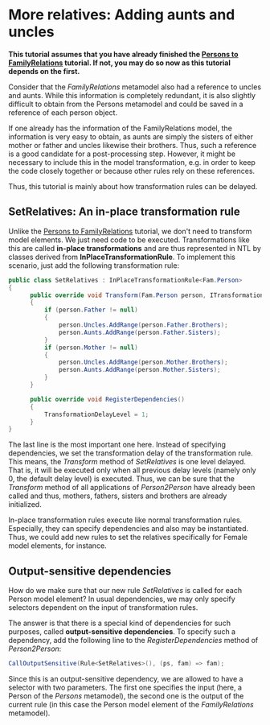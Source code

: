 # More relatives: Adding aunts and uncles

**This tutorial assumes that you have already finished the [Persons to FamilyRelations](Persons2FamilyRelations.md) tutorial. If not, you may do so now as this tutorial depends on the first.**

Consider that the _FamilyRelations_ metamodel also had a reference to uncles and aunts. While this information is completely redundant, it is also slightly difficult to obtain from the Persons metamodel and could be saved in a reference of each person object.

If one already has the information of the FamilyRelations model, the information is very easy to obtain, as aunts are simply the sisters of either mother or father and uncles likewise their brothers. Thus, such a reference is a good candidate for a post-processing step. However, it might be necessary to include this in the model transformation, e.g. in order to keep the code closely together or because other rules rely on these references.

Thus, this tutorial is mainly about how transformation rules can be delayed.

## SetRelatives: An in-place transformation rule

Unlike the [Persons to FamilyRelations](Persons2FamilyRelations.md) tutorial, we don't need to transform model elements. We just need code to be executed. Transformations like this are called **in-place transformations** and are thus represented in NTL by classes derived from **InPlaceTransformationRule**. To implement this scenario, just add the following transformation rule:

>
```csharp
public class SetRelatives : InPlaceTransformationRule<Fam.Person>
{
      public override void Transform(Fam.Person person, ITransformationContext context)
      {
          if (person.Father != null)
          {
              person.Uncles.AddRange(person.Father.Brothers);
              person.Aunts.AddRange(person.Father.Sisters);
          }
          if (person.Mother != null)
          {
              person.Uncles.AddRange(person.Mother.Brothers);
              person.Aunts.AddRange(person.Mother.Sisters);
          }
      }

      public override void RegisterDependencies()
      {
          TransformationDelayLevel = 1;
      }
}
```

The last line is the most important one here. Instead of specifying dependencies, we set the transformation delay of the transformation rule. This means, the _Transform_ method of _SetRelatives_ is one level delayed. That is, it will be executed only when all previous delay levels (namely only 0, the default delay level) is executed. Thus, we can be sure that the _Transform_ method of all applications of _Person2Person_ have already been called and thus, mothers, fathers, sisters and brothers are already initialized.

In-place transformation rules execute like normal transformation rules. Especially, they can specify dependencies and also may be instantiated. Thus, we could add new rules to set the relatives specifically for Female model elements, for instance.

## Output-sensitive dependencies

How do we make sure that our new rule _SetRelatives_ is called for each Person model element? In usual dependencies, we may only specify selectors dependent on the input of transformation rules.

The answer is that there is a special kind of dependencies for such purposes, called **output-sensitive dependencies**. To specify such a dependency, add the following line to the _RegisterDependencies_ method of _Person2Person_:

>
```csharp
CallOutputSensitive(Rule<SetRelatives>(), (ps, fam) => fam);
```

Since this is an output-sensitive dependency, we are allowed to have a selector with two parameters. The first one specifies the input (here, a Person of the _Persons_ metamodel), the second one is the output of the current rule (in this case the Person model element of the _FamilyRelations_ metamodel).
